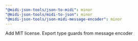 ```yaml
---
"@midi-json-tools/json-to-midi": minor
"@midi-json-tools/midi-to-json": minor
"@midi-json-tools/json-midi-message-encoder": minor
---
```


Add MIT license. Export type guards from message encoder
